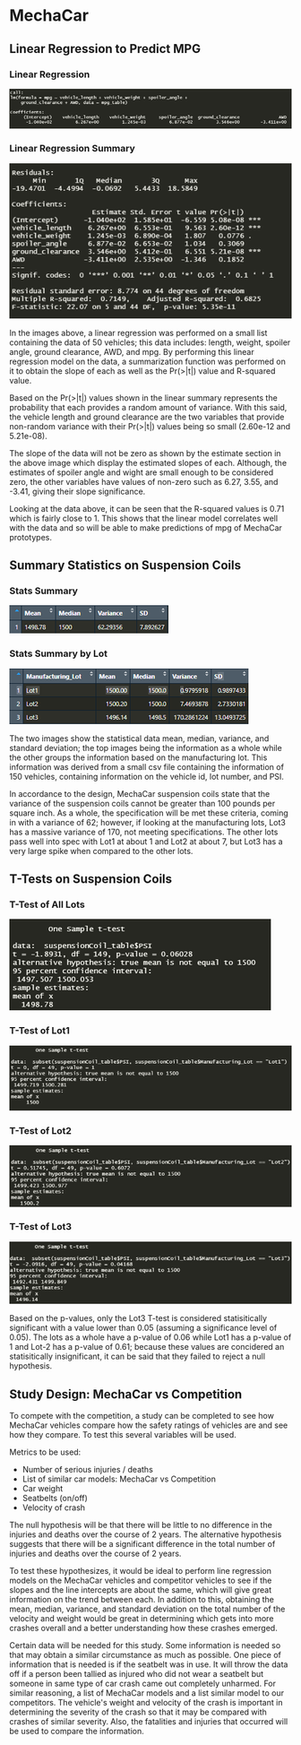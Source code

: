 # MechaCar


## Linear Regression to Predict MPG

### Linear Regression<br>
![Linear Regression](/Images/Linear_regression.png)
### Linear Regression Summary<br>
![Linear Regression Summary](/Images/Linear_regression_summary.png)

In the images above, a linear regression was performed on a small list containing the data of 50 vehicles; this data includes: length, weight, spoiler angle, ground clearance, AWD, and mpg. By performing this linear regression model on the data, a summarization function was performed on it to obtain the slope of each as well as the Pr(>|t|) value and R-squared value. 

Based on the Pr(>|t|) values shown in the linear summary represents the probability that each provides a random amount of variance. With this said, the vehicle length and ground clearance are the two variables that provide non-random variance with their Pr(>|t|) values being so small (2.60e-12 and 5.21e-08).

The slope of the data will not be zero as shown by the estimate section in the above image which display the estimated slopes of each. Although, the estimates of spoiler angle and wight are small enough to be considered zero, the other variables have values of non-zero such as 6.27, 3.55, and -3.41, giving their slope significance. 

Looking at the data above, it can be seen that the R-squared values is 0.71 which is fairly close to 1. This shows that the linear model correlates well with the data and so will be able to make predictions of mpg of MechaCar prototypes.


## Summary Statistics on Suspension Coils

### Stats Summary 
![total_summary](/Images/total_summary.png)

### Stats Summary by Lot
![lot_summary](/Images/lot_summary.png)

The two images show the statistical data mean, median, variance, and standard deviation; the top images being the information as a whole while the other groups the information based on the manufacturing lot. This information was derived from a small csv file containing the information of 150 vehicles, containing information on the vehicle id, lot number, and PSI.

In accordance to the design, MechaCar suspension coils state that the variance of the suspension coils cannot be greater than 100 pounds per square inch. As a whole, the specification will be met these criteria, coming in with a variance of 62; however, if looking at the manufacturing lots, Lot3 has a massive variance of 170, not meeting specifications. The other lots pass well into spec with Lot1 at about 1 and Lot2 at about 7, but Lot3 has a very large spike when compared to the other lots.



## T-Tests on Suspension Coils

### T-Test of All Lots
![ttest_all_lots](/Images/ttest_all_lots.png)

### T-Test of Lot1
![ttest_lot1](/Images/ttest_lot1.png) 

### T-Test of Lot2
![ttest_lot2](/Images/ttest_lot2.png) 

### T-Test of Lot3
![ttest_lot3](/Images/ttest_lot3.png)


Based on the p-values, only the Lot3 T-test is considered statisitically significant with a value lower than 0.05 (assuming a significance level of 0.05). The lots as a whole have a p-value of 0.06 while Lot1 has a p-value of 1 and Lot-2 has a p-value of 0.61; because these values are concidered an statisitically insignificant, it can be said that they failed to reject a null hypothesis.  


## Study Design: MechaCar vs Competition

To compete with the competition, a study can be completed to see how MechaCar vehicles compare how the safety ratings of vehicles are and see how they compare. To test this several variables will be used.

Metrics to be used:
  * Number of serious injuries / deaths
  * List of similar car models: MechaCar vs Competition
  * Car weight
  * Seatbelts (on/off)
  * Velocity of crash

  The null hypothesis will be that there will be little to no difference in the injuries and deaths over the course of 2 years.
  The alternative hypothesis suggests that there will be a significant difference in the total number of injuries and deaths over the course of 2 years.

To test these hypothesizes, it would be ideal to perform line regression models on the MechaCar vehicles and competitor vehicles to see if the slopes and the line intercepts are about the same, which will give great information on the trend between each. In addition to this, obtaining the mean, median, variance, and standard deviation on the total number of the velocity and weight would be great in determining which gets into more crashes overall and a better understanding how these crashes emerged.

Certain data will be needed for this study. Some information is needed so that may obtain a similar circumstance as much as possible. One piece of information that is needed is if the seatbelt was in use. It will throw the data off if a person been tallied as injured who did not wear a seatbelt but someone in same type of car crash came out completely unharmed. For similar reasoning, a list of MechaCar models and a list similar model to our competitors. The vehicle's weight and velocity of the crash is important in determining the severity of the crash so that it may be compared with crashes of similar severity. Also, the fatalities and injuries that occurred will be used to compare the information. 

